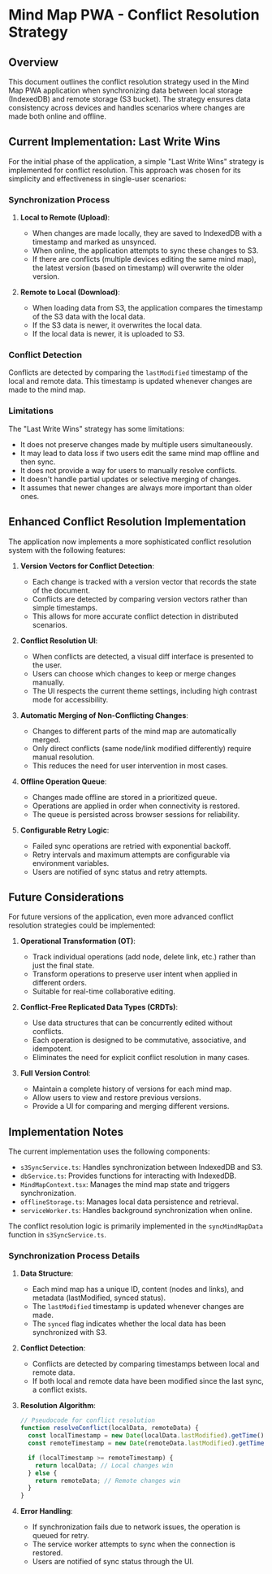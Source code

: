 # Mind Map PWA - Conflict Resolution Strategy

## Overview

This document outlines the conflict resolution strategy used in the Mind Map PWA application when synchronizing data between local storage (IndexedDB) and remote storage (S3 bucket). The strategy ensures data consistency across devices and handles scenarios where changes are made both online and offline.

## Current Implementation: Last Write Wins

For the initial phase of the application, a simple "Last Write Wins" strategy is implemented for conflict resolution. This approach was chosen for its simplicity and effectiveness in single-user scenarios:

### Synchronization Process

1. **Local to Remote (Upload)**:
   - When changes are made locally, they are saved to IndexedDB with a timestamp and marked as unsynced.
   - When online, the application attempts to sync these changes to S3.
   - If there are conflicts (multiple devices editing the same mind map), the latest version (based on timestamp) will overwrite the older version.

2. **Remote to Local (Download)**:
   - When loading data from S3, the application compares the timestamp of the S3 data with the local data.
   - If the S3 data is newer, it overwrites the local data.
   - If the local data is newer, it is uploaded to S3.

### Conflict Detection

Conflicts are detected by comparing the `lastModified` timestamp of the local and remote data. This timestamp is updated whenever changes are made to the mind map.

### Limitations

The "Last Write Wins" strategy has some limitations:

- It does not preserve changes made by multiple users simultaneously.
- It may lead to data loss if two users edit the same mind map offline and then sync.
- It does not provide a way for users to manually resolve conflicts.
- It doesn't handle partial updates or selective merging of changes.
- It assumes that newer changes are always more important than older ones.

## Enhanced Conflict Resolution Implementation

The application now implements a more sophisticated conflict resolution system with the following features:

1. **Version Vectors for Conflict Detection**:
   - Each change is tracked with a version vector that records the state of the document.
   - Conflicts are detected by comparing version vectors rather than simple timestamps.
   - This allows for more accurate conflict detection in distributed scenarios.

2. **Conflict Resolution UI**:
   - When conflicts are detected, a visual diff interface is presented to the user.
   - Users can choose which changes to keep or merge changes manually.
   - The UI respects the current theme settings, including high contrast mode for accessibility.

3. **Automatic Merging of Non-Conflicting Changes**:
   - Changes to different parts of the mind map are automatically merged.
   - Only direct conflicts (same node/link modified differently) require manual resolution.
   - This reduces the need for user intervention in most cases.

4. **Offline Operation Queue**:
   - Changes made offline are stored in a prioritized queue.
   - Operations are applied in order when connectivity is restored.
   - The queue is persisted across browser sessions for reliability.

5. **Configurable Retry Logic**:
   - Failed sync operations are retried with exponential backoff.
   - Retry intervals and maximum attempts are configurable via environment variables.
   - Users are notified of sync status and retry attempts.

## Future Considerations

For future versions of the application, even more advanced conflict resolution strategies could be implemented:

1. **Operational Transformation (OT)**:
   - Track individual operations (add node, delete link, etc.) rather than just the final state.
   - Transform operations to preserve user intent when applied in different orders.
   - Suitable for real-time collaborative editing.

2. **Conflict-Free Replicated Data Types (CRDTs)**:
   - Use data structures that can be concurrently edited without conflicts.
   - Each operation is designed to be commutative, associative, and idempotent.
   - Eliminates the need for explicit conflict resolution in many cases.

3. **Full Version Control**:
   - Maintain a complete history of versions for each mind map.
   - Allow users to view and restore previous versions.
   - Provide a UI for comparing and merging different versions.

## Implementation Notes

The current implementation uses the following components:

- `s3SyncService.ts`: Handles synchronization between IndexedDB and S3.
- `dbService.ts`: Provides functions for interacting with IndexedDB.
- `MindMapContext.tsx`: Manages the mind map state and triggers synchronization.
- `offlineStorage.ts`: Manages local data persistence and retrieval.
- `serviceWorker.ts`: Handles background synchronization when online.

The conflict resolution logic is primarily implemented in the `syncMindMapData` function in `s3SyncService.ts`.

### Synchronization Process Details

1. **Data Structure**:
   - Each mind map has a unique ID, content (nodes and links), and metadata (lastModified, synced status).
   - The `lastModified` timestamp is updated whenever changes are made.
   - The `synced` flag indicates whether the local data has been synchronized with S3.

2. **Conflict Detection**:
   - Conflicts are detected by comparing timestamps between local and remote data.
   - If both local and remote data have been modified since the last sync, a conflict exists.

3. **Resolution Algorithm**:
   ```typescript
   // Pseudocode for conflict resolution
   function resolveConflict(localData, remoteData) {
     const localTimestamp = new Date(localData.lastModified).getTime();
     const remoteTimestamp = new Date(remoteData.lastModified).getTime();

     if (localTimestamp >= remoteTimestamp) {
       return localData; // Local changes win
     } else {
       return remoteData; // Remote changes win
     }
   }
   ```

4. **Error Handling**:
   - If synchronization fails due to network issues, the operation is queued for retry.
   - The service worker attempts to sync when the connection is restored.
   - Users are notified of sync status through the UI.
